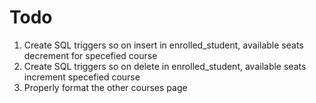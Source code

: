 # Todo

1. Create SQL triggers so on insert in enrolled_student, available seats decrement for specefied course
2. Create SQL triggers so on delete in enrolled_student, available seats increment specefied course
3. Properly format the other courses page

